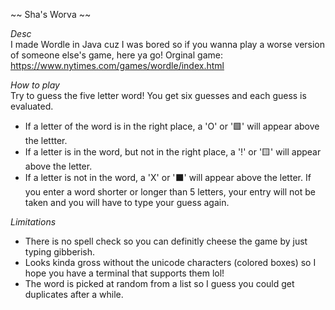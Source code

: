 ~~ Sha's Worva ~~

*Desc*  
I made Wordle in Java cuz I was bored so if you wanna play a worse version of someone else's game, here ya go!
Orginal game: https://www.nytimes.com/games/wordle/index.html


*How to play*  
Try to guess the five letter word! You get six guesses and each guess is evaluated.
 - If a letter of the word is in the right place, a 'O' or '🟩' will appear above the lettter.
 - If a letter is in the word, but not in the right place, a '!' or '🟨' will appear above the letter.
 - If a letter is not in the word, a 'X' or '⬛' will appear above the letter.
If you enter a word shorter or longer than 5 letters, your entry will not be taken and you will have to type your guess again.
 
  
*Limitations*  
 - There is no spell check so you can definitly cheese the game by just typing gibberish.
 - Looks kinda gross without the unicode characters (colored boxes) so I hope you have a terminal that supports them lol!
 - The word is picked at random from a list so I guess you could get duplicates after a while.
